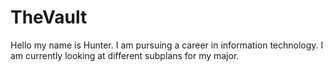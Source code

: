 # TheVault
Hello my name is Hunter. I am pursuing a career in information technology. I am currently looking at different subplans for my major.
